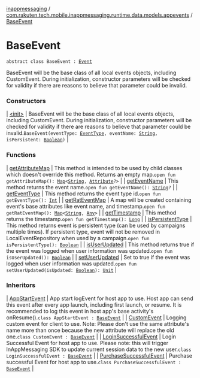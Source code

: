 [inappmessaging](../../index.md) / [com.rakuten.tech.mobile.inappmessaging.runtime.data.models.appevents](../index.md) / [BaseEvent](./index.md)

# BaseEvent

`abstract class BaseEvent : `[`Event`](../-event/index.md)

BaseEvent will be the base class of all local events objects, including CustomEvent. During
initialization, constructor parameters will be checked for validity if there are reasons to
believe that parameter could be invalid.

### Constructors

| [&lt;init&gt;](-init-.md) | BaseEvent will be the base class of all local events objects, including CustomEvent. During initialization, constructor parameters will be checked for validity if there are reasons to believe that parameter could be invalid.`BaseEvent(eventType: `[`EventType`](../../com.rakuten.tech.mobile.inappmessaging.runtime.data.enums/-event-type/index.md)`, eventName: `[`String`](https://kotlinlang.org/api/latest/jvm/stdlib/kotlin/-string/index.html)`, isPersistent: `[`Boolean`](https://kotlinlang.org/api/latest/jvm/stdlib/kotlin/-boolean/index.html)`)` |

### Functions

| [getAttributeMap](get-attribute-map.md) | This method is intended to be used by child classes which doesn't override this method. Returns an empty map.`open fun getAttributeMap(): `[`Map`](https://kotlinlang.org/api/latest/jvm/stdlib/kotlin.collections/-map/index.html)`<`[`String`](https://kotlinlang.org/api/latest/jvm/stdlib/kotlin/-string/index.html)`, `[`Attribute`](../../com.rakuten.tech.mobile.inappmessaging.runtime.data.models/-attribute/index.md)`?>` |
| [getEventName](get-event-name.md) | This method returns the event name.`open fun getEventName(): `[`String`](https://kotlinlang.org/api/latest/jvm/stdlib/kotlin/-string/index.html)`?` |
| [getEventType](get-event-type.md) | This method returns the event type id.`open fun getEventType(): `[`Int`](https://kotlinlang.org/api/latest/jvm/stdlib/kotlin/-int/index.html) |
| [getRatEventMap](get-rat-event-map.md) | A map will be created containing event's base attributes like event name, and timestamp.`open fun getRatEventMap(): `[`Map`](https://kotlinlang.org/api/latest/jvm/stdlib/kotlin.collections/-map/index.html)`<`[`String`](https://kotlinlang.org/api/latest/jvm/stdlib/kotlin/-string/index.html)`, `[`Any`](https://kotlinlang.org/api/latest/jvm/stdlib/kotlin/-any/index.html)`>` |
| [getTimestamp](get-timestamp.md) | This method returns the timestamp.`open fun getTimestamp(): `[`Long`](https://kotlinlang.org/api/latest/jvm/stdlib/kotlin/-long/index.html) |
| [isPersistentType](is-persistent-type.md) | This method returns event is persistent type (can be used by campaigns multiple times). If persistent type, event will not be removed in LocalEventRepository when used by a campaign.`open fun isPersistentType(): `[`Boolean`](https://kotlinlang.org/api/latest/jvm/stdlib/kotlin/-boolean/index.html) |
| [isUserUpdated](is-user-updated.md) | This method returns true if the event was logged when user information was updated.`open fun isUserUpdated(): `[`Boolean`](https://kotlinlang.org/api/latest/jvm/stdlib/kotlin/-boolean/index.html) |
| [setUserUpdated](set-user-updated.md) | Set to true if the event was logged when user information was updated.`open fun setUserUpdated(isUpdated: `[`Boolean`](https://kotlinlang.org/api/latest/jvm/stdlib/kotlin/-boolean/index.html)`): `[`Unit`](https://kotlinlang.org/api/latest/jvm/stdlib/kotlin/-unit/index.html) |

### Inheritors

| [AppStartEvent](../-app-start-event/index.md) | App start logEvent for host app to use. Host app can send this event after every app launch, including first launch, or resume. It is recommended to log this event in host app's base activity's onResume().`class AppStartEvent : `[`BaseEvent`](./index.md) |
| [CustomEvent](../-custom-event/index.md) | Logging custom event for client to use. Note: Please don't use the same attribute's name more than once because the new attribute will replace the old one.`class CustomEvent : `[`BaseEvent`](./index.md) |
| [LoginSuccessfulEvent](../-login-successful-event/index.md) | Login Successful Event for host app to use. Please note: this will trigger InAppMessaging SDK to update current session data to the new user.`class LoginSuccessfulEvent : `[`BaseEvent`](./index.md) |
| [PurchaseSuccessfulEvent](../-purchase-successful-event/index.md) | Purchase successful Event for host app to use.`class PurchaseSuccessfulEvent : `[`BaseEvent`](./index.md) |

